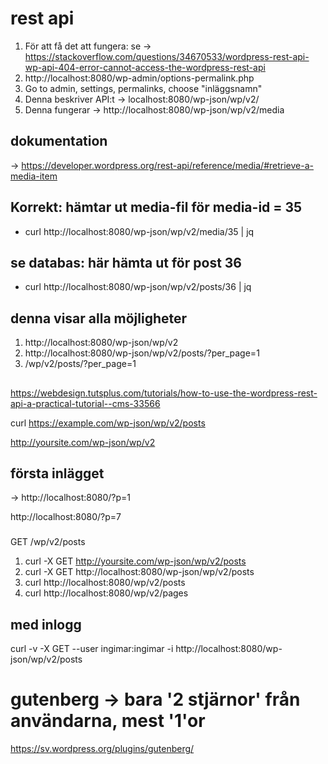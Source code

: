 # rest api 



1. För att få det att fungera: se -> https://stackoverflow.com/questions/34670533/wordpress-rest-api-wp-api-404-error-cannot-access-the-wordpress-rest-api 
2. http://localhost:8080/wp-admin/options-permalink.php 
3. Go to admin, settings, permalinks, choose "inläggsnamn" 
4. Denna beskriver API:t -> localhost:8080/wp-json/wp/v2/ 
5. Denna fungerar -> http://localhost:8080/wp-json/wp/v2/media 

## dokumentation
-> https://developer.wordpress.org/rest-api/reference/media/#retrieve-a-media-item 

## Korrekt: hämtar ut media-fil för media-id = 35
- curl http://localhost:8080/wp-json/wp/v2/media/35 | jq 

## se databas: här hämta ut för post 36
- curl http://localhost:8080/wp-json/wp/v2/posts/36 | jq 

## denna visar alla möjligheter
1. http://localhost:8080/wp-json/wp/v2 
2. http://localhost:8080/wp-json/wp/v2/posts/?per_page=1
3. /wp/v2/posts/?per_page=1


##
https://webdesign.tutsplus.com/tutorials/how-to-use-the-wordpress-rest-api-a-practical-tutorial--cms-33566


curl https://example.com/wp-json/wp/v2/posts 

http://yoursite.com/wp-json/wp/v2 

## första inlägget 
-> http://localhost:8080/?p=1 

http://localhost:8080/?p=7

### 
GET /wp/v2/posts


1. curl -X GET http://yoursite.com/wp-json/wp/v2/posts
2. curl -X GET http://localhost:8080/wp-json/wp/v2/posts 
3. curl http://localhost:8080/wp/v2/posts 
4. curl http://localhost:8080/wp/v2/pages


## med inlogg
curl -v -X GET --user ingimar:ingimar -i http://localhost:8080/wp-json/wp/v2/posts 

# gutenberg -> bara '2 stjärnor' från användarna, mest '1'or

https://sv.wordpress.org/plugins/gutenberg/
